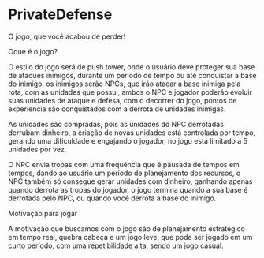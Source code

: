 # PrivateDefense
O jogo, que você acabou de perder!


Oque é o jogo? 

O estilo do jogo será de push tower, onde o usuário deve proteger sua base de ataques inimigos, durante um período de tempo ou até conquistar a base do inimigo, os inimigos serão NPCs, que irão atacar a base inimiga pela rota, com as unidades que possui, ambos o NPC e jogador poderão evoluir suas unidades de ataque e defesa, com o decorrer do jogo, pontos de experiencia são conquistados com a derrota de unidades inimigas. 

As unidades são compradas, pois as unidades do NPC derrotadas derrubam dinheiro, a criação de novas unidades está controlada por tempo, gerando uma dificuldade e engajando o jogador, no jogo está limitado a 5 unidades por vez. 

O NPC envia tropas com uma frequência que é pausada de tempos em tempos, dando ao usuário um período de planejamento dos recursos, o NPC também só consegue gerar unidades com dinheiro, ganhando apenas quando derrota as tropas do jogador, o jogo termina quando a sua base é derrotada pelo NPC, ou quando você derrota a base do inimigo. 

Motivação para jogar 

A motivação que buscamos com o jogo são de planejamento estratégico em tempo real, quebra cabeça e um jogo leve, que pode ser jogado em um curto período, com uma repetibilidade alta, sendo um jogo casual.
